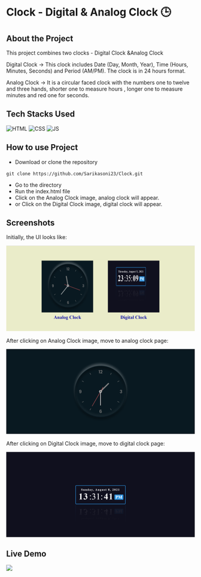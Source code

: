 # Clock - Digital & Analog Clock  :clock3: 

## About the Project
This project combines two clocks - Digital Clock &Analog Clock

Digital Clock -> This clock includes Date (Day, Month, Year), Time (Hours, Minutes, Seconds) and Period (AM/PM). The clock is in 24 hours format.

Analog Clock -> It is a circular faced clock with the numbers one to twelve and three hands, shorter one to measure hours , longer one to measure minutes and red one for seconds.

## Tech Stacks Used

![HTML](https://img.shields.io/badge/html5%20-%23E34F26.svg?&style=for-the-badge&logo=html5&logoColor=white)
![CSS](https://img.shields.io/badge/css3%20-%231572B6.svg?&style=for-the-badge&logo=css3&logoColor=white)
![JS](https://img.shields.io/badge/javascript%20-%23323330.svg?&style=for-the-badge&logo=javascript&logoColor=%23F7DF1E)


## How to use Project


- Download or clone the repository

```
git clone https://github.com/Sarikasoni23/Clock.git
```

- Go to the directory
- Run the index.html file
- Click on the Analog Clock image, analog clock will appear.
- or Click on the Digital Clock image, digital clock will appear.

## Screenshots

Initially, the UI looks like:

<img src="./Screenshots/ss3.png" />

After clicking on Analog Clock image, move to analog clock page:

<img src="./Screenshots/ss1.png" />

After clicking on Digital Clock image, move to digital clock page:

<img src="./Screenshots/ss2.png" />

## Live Demo

<img src="./Screenshots/demo.gif" />